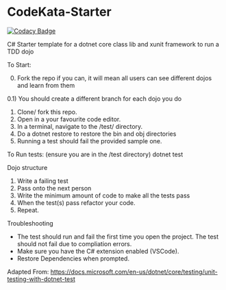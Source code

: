# CodeKata-Starter

[![Codacy Badge](https://api.codacy.com/project/badge/Grade/c415f78e05b24a869113cbcca4e5cc0e)](https://www.codacy.com/app/j.h.m.read/CodeKata-Starter?utm_source=github.com&utm_medium=referral&utm_content=jameshmread/CodeKata-Starter&utm_campaign=badger)

C# Starter template for a dotnet core class lib and xunit framework to run a TDD dojo

To Start:

0) Fork the repo if you can, it will mean all users can see different dojos and learn from them

0.1) You should create a different branch for each dojo you do
1) Clone/ fork this repo.
2) Open in a your favourite code editor.
3) In a terminal, navigate to the /test/ directory.
4) Do a dotnet restore to restore the bin and obj directories
5) Running a test should fail the provided sample one.

To Run tests: (ensure you are in the /test directory)
dotnet test

Dojo structure
1) Write a failing test
2) Pass onto the next person
3) Write the minimum amount of code to make all the tests pass
4) When the test(s) pass refactor your code.
5) Repeat.


Troubleshooting

- The test should run and fail the first time you open the project. The test should not fail due to compliation errors.
- Make sure you have the C# extension enabled (VSCode).
- Restore Dependencies when prompted.

Adapted From:
https://docs.microsoft.com/en-us/dotnet/core/testing/unit-testing-with-dotnet-test
